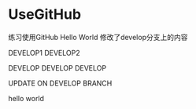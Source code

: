 # UseGitHub
练习使用GitHub
Hello World
修改了develop分支上的内容


DEVELOP1 DEVELOP2

DEVELOP DEVELOP DEVELOP


UPDATE ON DEVELOP BRANCH





hello world
